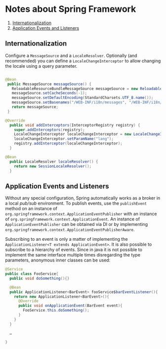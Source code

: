 # Notes about Spring Framework
1. [Internationalization](#i18n)
1. [Application Events and Listeners](#events)

<a name="i18n"></a>
## Internationalization

Configure a `MessageSource` and a `LocaleResolver`. Optionally (and recommended) you can define a `LocaleChangeInterceptor` to allow changing the locale using a query parameter.

```java

@Bean
 public MessageSource messageSource() {
   ReloadableResourceBundleMessageSource messageSource = new ReloadableResourceBundleMessageSource();
   messageSource.setCacheSeconds(-1);
   messageSource.setDefaultEncoding(StandardCharsets.UTF_8.name());
   messageSource.setBasenames("/WEB-INF/i18n/messages", "/WEB-INF/i18n/validation");
   return messageSource;
 }

@Override
  public void addInterceptors(InterceptorRegistry registry) {
    super.addInterceptors(registry);
    LocaleChangeInterceptor localeChangeInterceptor = new LocaleChangeInterceptor();
    localeChangeInterceptor.setParamName("lang");
    registry.addInterceptor(localeChangeInterceptor);
  }

@Bean
  public LocaleResolver localeResolver() {
    return new SessionLocaleResolver();
  }
```


<a name="events"></a>
## Application Events and Listeners

Without any special configuration, Spring automatically works as a broker in a local *pub/sub* environment. To publish events, use the `publishEvent` method on an instance of `org.springframework.context.ApplicationEventPublisher` with an instance of `org.springframework.context.ApplicationEvent`. An instance of `ApplicationEventPublisher` can be obtained via DI or by implementing `org.springframework.context.ApplicationEventPublisherAware`.

Subscribing to an event is only a matter of implementing the `ApplicationListener<T extends ApplicationEvent>`. It is also possible to subscribe to a hierarchy of events. Since in java it is not possible to implement the same interface multiple times disregarding the type parameters, anonymous inner classes can be used:

```java
@Service
public class FooService{
  public void doSomething(){}

  @Bean
  public ApplicationListener<BarEvent> fooService$barEventListener(){
    return new ApplicationListener<BarEvent>(){
      @Override
      public void onApplicationEvent(BarEvent event){
        FooService.this.doSomething();
      }
    }
  }

  …

}
```
